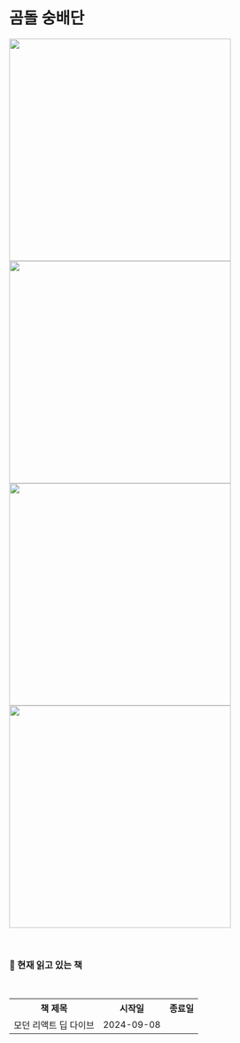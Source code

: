 # 곰돌 숭배단
<img src="https://github.com/user-attachments/assets/2a04b30a-12eb-449c-88a7-bc235cce4b47" width="400"/>
<img src="https://github.com/user-attachments/assets/a5440d9e-2df2-485b-8744-df45e4b36c1c" width="400"/>
<img src="https://github.com/user-attachments/assets/fa8c8b3b-efce-4a1b-a2c4-85643ce171b6" width="400"/>
<img src="https://github.com/user-attachments/assets/593847ef-36ad-42a8-9bc4-269544cf41fa" width="400"/>

<p>
  <br>
  <h3>📖 현재 읽고 있는 책</h3>
  <br>
  <table>
    <tr>
      <th>책 제목</th>
      <th>시작일</th>
      <th>종료일</th>
    </tr>
    <tr>
      <td>모던 리액트 딥 다이브</td>
      <td>2024-09-08</td>
      <td></td>
    </tr>
  </table>
  <br>
</p>
